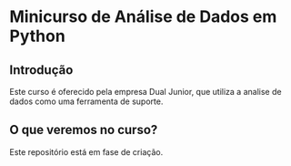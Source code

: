 # Minicurso de Análise de Dados em Python

## Introdução
Este curso é oferecido pela empresa Dual Junior, que utiliza a analise de 
dados como uma ferramenta de suporte.

## O que veremos no curso?
Este repositório está em fase de criação.
